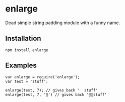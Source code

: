 # enlarge
Dead simple string padding module with a funny name.

## Installation

```
npm install enlarge
```

## Examples

```
var enlarge = require('enlarge');
var test = 'stuff';

enlarge(test, 7); // gives back '  stuff'
enlarge(test, 7, '@') // gives back '@@stuff'
```
